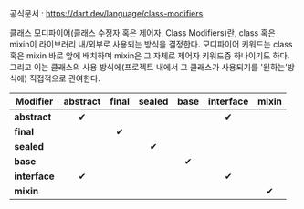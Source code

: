 
공식문서 : https://dart.dev/language/class-modifiers

클래스 모디파이어(클래스 수정자 혹은 제어자, Class Modifiers)란, class 혹은 mixin이 라이브러리 내/외부로 사용되는 방식을 결정한다.
모디파이어 키워드는 class 혹은 mixin 바로 앞에 배치하며 mixin은 그 자체로 제어자 키워드중 하나이기도 하다.
그리고 이는 클래스의 사용 방식에(프로젝트 내에서 그 클래스가 사용되기를 '원하는'방식에) 직접적으로 관여한다.


| Modifier   | abstract | final | sealed | base | interface | mixin |
|------------|:--------:|:-----:|:------:|:----:|:---------:|:-----:|
| **abstract** |    ✔    |       |        |      |     ✔     |       |
| **final**    |         |   ✔   |        |      |           |       |
| **sealed**   |         |       |   ✔    |      |           |       |
| **base**     |         |       |        |  ✔   |           |       |
| **interface**|    ✔    |       |        |      |     ✔     |       |
| **mixin**    |         |       |        |      |           |   ✔   |
